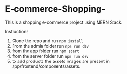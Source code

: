 ﻿# E-commerce-Shopping-
This is a shopping e-commerce project using MERN Stack.


Instructions
1. Clone the repo and run ``npm install``
2. From the admin folder run ``npm run dev``
3. from the app folder run ``npm start``
4. from the server folder run ``npm run dev``
5. to add products the assets images are present in app/frontend/components/assets.
